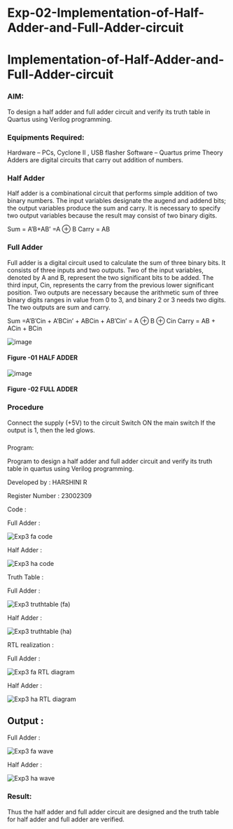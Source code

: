# Exp-02-Implementation-of-Half-Adder-and-Full-Adder-circuit

# Implementation-of-Half-Adder-and-Full-Adder-circuit
### AIM:
To design a half adder and full adder circuit and verify its truth table in Quartus using Verilog programming.

### Equipments Required:
Hardware – PCs, Cyclone II , USB flasher
Software – Quartus prime
Theory
Adders are digital circuits that carry out addition of numbers.

### Half Adder
Half adder is a combinational circuit that performs simple addition of two binary numbers. The input variables designate the augend and addend bits; the output variables produce the sum and carry. It is necessary to specify two output variables because the result may consist of two binary digits.

Sum = A’B+AB’ =A ⊕ B Carry = AB

### Full Adder
Full adder is a digital circuit used to calculate the sum of three binary bits. It consists of three inputs and two outputs. Two of the input variables, denoted by A and B, represent the two significant bits to be added. The third input, Cin, represents the carry from the previous lower significant position. Two outputs are necessary because the arithmetic sum of three binary digits ranges in value from 0 to 3, and binary 2 or 3 needs two digits. The two outputs are sum and carry.

Sum =A’B’Cin + A’BCin’ + ABCin + AB’Cin’ = A ⊕ B ⊕ Cin Carry = AB + ACin + BCin

 ![image](https://user-images.githubusercontent.com/36288975/163552156-a13e5a56-c638-4110-97d9-8896907c8d25.png)

#### Figure -01 HALF ADDER 


![image](https://user-images.githubusercontent.com/36288975/163552057-b3547877-6d07-45b4-b7e0-bcfebfad9e1d.png)

#### Figure -02 FULL ADDER 

### Procedure

Connect the supply (+5V) to the circuit
Switch ON the main switch
If the output is 1, then the led glows.
### 
Program:

Program to design a half adder and full adder circuit and verify its truth table in quartus using Verilog programming.

Developed by : HARSHINI R

Register Number : 23002309

Code :

Full Adder : 

![Exp3 fa code](https://github.com/Harshhinii/Exp-02-Implementation-of-Half-Adder-and-Full-Adder-circuit/assets/148633023/19c80ce4-cc55-48cd-8cbf-29d155a409af)

Half Adder : 

![Exp3 ha code](https://github.com/Harshhinii/Exp-02-Implementation-of-Half-Adder-and-Full-Adder-circuit/assets/148633023/dfb70ffa-2445-45be-97cf-89ee0ae0b74c)

Truth Table :

Full Adder :

![Exp3 truthtable (fa)](https://github.com/Harshhinii/Exp-02-Implementation-of-Half-Adder-and-Full-Adder-circuit/assets/148633023/7df987ae-43a9-4b26-be3a-6599252adee7)

Half Adder :

![Exp3 truthtable (ha)](https://github.com/Harshhinii/Exp-02-Implementation-of-Half-Adder-and-Full-Adder-circuit/assets/148633023/8f52ad73-bc8b-4f16-9b7e-00dbce90cbd2)

RTL realization :

Full Adder :

![Exp3 fa RTL diagram](https://github.com/Harshhinii/Exp-02-Implementation-of-Half-Adder-and-Full-Adder-circuit/assets/148633023/3d5b3dca-53ae-42c2-b2b4-466e9cfe1269)

Half Adder :

![Exp3 ha RTL diagram](https://github.com/Harshhinii/Exp-02-Implementation-of-Half-Adder-and-Full-Adder-circuit/assets/148633023/8472b110-01bb-45e1-b721-e6340d45f0cf)

## Output :

Full Adder :

![Exp3 fa wave](https://github.com/Harshhinii/Exp-02-Implementation-of-Half-Adder-and-Full-Adder-circuit/assets/148633023/5f661ac6-259d-4a6a-8dec-e5a8bf7eec2c)

Half Adder :

![Exp3 ha wave](https://github.com/Harshhinii/Exp-02-Implementation-of-Half-Adder-and-Full-Adder-circuit/assets/148633023/090f5339-b400-49bd-8e62-54f424d66b0a)

### Result:

Thus the half adder and full adder circuit are designed and the truth table for half adder and full adder are verified.
